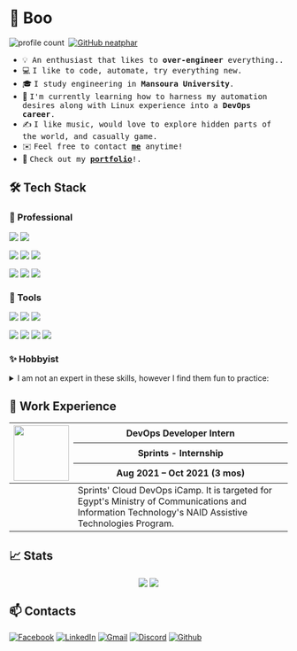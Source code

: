# 👻 Boo

![profile count](https://komarev.com/ghpvc/?username=neatphar&color=red)&nbsp;
[![GitHub neatphar](https://img.shields.io/github/followers/neatphar?label=follow&style=social)](https://github.com/neatphar?tab=followers)


- 💡 &nbsp;<samp>An enthusiast that likes to **over-engineer** everything..</samp>
- 💻 <samp>I like to code, automate, try everything new.</samp>
- 🎓 <samp>I study engineering in **Mansoura University**.</samp>
- 🌱 <samp>I'm currently learning how to harness my automation desires along with Linux experience into a **DevOps career**.</samp>
- ✍️ <samp>I like music, would love to explore hidden parts of the world, and casually game.</samp>
- ✉️ <samp>Feel free to contact [**me**](#-contacts) anytime!</samp>
- 📄 <samp>Check out my [**portfolio**](#)!.</samp>
<!-- - ⚡ <samp>Fun fact: ...</samp> -->

## 🛠 Tech Stack

### 🥼 Professional
![](https://img.shields.io/badge/Python-3776AB?style=for-the-badge&logo=python&logoColor=white)
![](https://img.shields.io/badge/Django-092E20?style=for-the-badge&logo=django&logoColor=green)

![](https://img.shields.io/badge/JavaScript-323330?style=for-the-badge&logo=javascript&logoColor=F7DF1E)
![](https://img.shields.io/badge/Node.js-339933?style=for-the-badge&logo=nodedotjs&logoColor=white)
![](https://img.shields.io/badge/Express.js-000000?style=for-the-badge&logo=express&logoColor=white)

![](https://img.shields.io/badge/MongoDB-4EA94B?style=for-the-badge&logo=mongodb&logoColor=white)
![](https://img.shields.io/badge/MySQL-00000F?style=for-the-badge&logo=mysql&logoColor=white)
![](https://img.shields.io/badge/MariaDB-003545?style=for-the-badge&logo=mariadb&logoColor=white)


### 🧰 Tools

![](https://img.shields.io/badge/Docker-2CA5E0?style=for-the-badge&logo=docker&logoColor=white)
![](https://img.shields.io/badge/Jenkins-D24939?style=for-the-badge&logo=Jenkins&logoColor=white)
![](https://img.shields.io/badge/Linux-FCC624?style=for-the-badge&logo=linux&logoColor=black)

![](https://img.shields.io/badge/Digital_Ocean-0080FF?style=for-the-badge&logo=DigitalOcean&logoColor=white)
![](https://img.shields.io/badge/microsoft%20azure-0089D6?style=for-the-badge&logo=microsoft-azure&logoColor=white)
![](https://img.shields.io/badge/Amazon_AWS-232F3E?style=for-the-badge&logo=amazon-aws&logoColor=white)
![](https://img.shields.io/badge/Git-F05032?style=for-the-badge&logo=git&logoColor=white)

### ✨ Hobbyist

<details>
  <summary>I am not an expert in these skills, however I find them fun to practice:</summary>
  <br>
  
  ![](https://img.shields.io/badge/HTML5-E34F26?style=for-the-badge&logo=html5&logoColor=white)
  ![](https://img.shields.io/badge/CSS3-1572B6?style=for-the-badge&logo=css3&logoColor=white)
  ![](https://img.shields.io/badge/jQuery-0769AD?style=for-the-badge&logo=jquery&logoColor=white)
  ![](https://img.shields.io/badge/Ionic-3880FF?style=for-the-badge&logo=ionic&logoColor=white)
  ![](https://img.shields.io/badge/Cordova-35434F?style=for-the-badge&logo=apache-cordova&logoColor=E8E8E8)

  ![](https://img.shields.io/badge/Numpy-777BB4?style=for-the-badge&logo=numpy&logoColor=white)
  ![](https://img.shields.io/badge/Pandas-2C2D72?style=for-the-badge&logo=pandas&logoColor=white)
  ![](https://img.shields.io/badge/TensorFlow-FF6F00?style=for-the-badge&logo=TensorFlow&logoColor=white)
  ![](https://img.shields.io/badge/Keras-D00000?style=for-the-badge&logo=Keras&logoColor=white)
  ![](https://img.shields.io/badge/OpenCV-27338e?style=for-the-badge&logo=OpenCV&logoColor=white)
  ![](https://img.shields.io/badge/C-00599C?style=for-the-badge&logo=c&logoColor=white)
  ![](https://img.shields.io/badge/C%2B%2B-00599C?style=for-the-badge&logo=c%2B%2B&logoColor=white)
  ![](https://img.shields.io/badge/Shell_Scripting-121011?style=for-the-badge&logo=gnu-bash&logoColor=white)

  ![](https://img.shields.io/badge/Visual_Studio_Code-0078D4?style=for-the-badge&logo=visual%20studio%20code&logoColor=white)
  ![](https://img.shields.io/badge/Visual_Studio-5C2D91?style=for-the-badge&logo=visual%20studio&logoColor=white)
  ![](https://img.shields.io/badge/Colab-F9AB00?style=for-the-badge&logo=googlecolab&color=525252)

  ![](https://img.shields.io/badge/Arduino-00979D?style=for-the-badge&logo=Arduino&logoColor=white)
  ![](https://img.shields.io/badge/Raspberry%20Pi-A22846?style=for-the-badge&logo=Raspberry%20Pi&logoColor=white)
  ![](https://img.shields.io/badge/NVIDIA-JETSON_NANO-76B900?style=for-the-badge&logo=nvidia&logoColor=white)

  ![](https://img.shields.io/badge/LaTeX-47A141?style=for-the-badge&logo=LaTeX&logoColor=white)
  ![](https://img.shields.io/badge/Adobe-Photoshop-31A8FF?style=for-the-badge&logo=Adobe-Photoshop&labelColor=0a446b&logoWidth=15)


  ![](https://img.shields.io/badge/PHP-777BB4?style=for-the-badge&logo=php&logoColor=white)
  ![](https://img.shields.io/badge/Flask-000000?style=for-the-badge&logo=flask&logoColor=white)
  ![](https://img.shields.io/badge/PyQt-41CD52?style=for-the-badge&logo=qt&logoColor=white)
  ![](https://img.shields.io/badge/.NET-512BD4?style=for-the-badge&logo=dotnet&logoColor=white)

 </details>

## 💭 Work Experience

<div>
<table>
<thead>
  <tr>
    <th colspan="2" rowspan="3"><img src="https://media-exp1.licdn.com/dms/image/C4E0BAQFHNx7MZ8vpKQ/company-logo_100_100/0/1611654018141?e=1642032000&v=beta&t=OMEX0ygpPX8tlLcYMU7IeoP5fxEe440h1wmEhVvSJME" width="100" height="100"></th>
    <th>DevOps Developer Intern</th>
  </tr>
  <tr>
    <th>Sprints - Internship</th>
  </tr>
  <tr>
    <th>Aug 2021 – Oct 2021 (3 mos)</th>
  </tr>
</thead>
<tbody>
  <tr>
    <td colspan="2"></td>
    <td>Sprints' Cloud DevOps iCamp. It is targeted for Egypt's Ministry of Communications and Information Technology's NAID Assistive Technologies Program.</td>
  </tr>
</tbody>
</table>
</div>


## 📈 Stats

<p align="center">
  <img align="center" src="https://github-readme-stats.vercel.app/api?username=neatphar&show_icons=true&include_all_commits=true&hide=stars" />
  <img align="center" src="https://github-readme-stats.vercel.app/api/top-langs/?username=neatphar&layout=compact" />
</p>


## 📫 Contacts

[![Facebook](https://img.shields.io/badge/Facebook-1877F2?style=for-the-badge&logo=facebook&logoColor=white)](https://www.facebook.com/neatphar)
[![LinkedIn](https://img.shields.io/badge/LinkedIn-0077B5?style=for-the-badge&logo=linkedin&logoColor=white)](https://www.linkedin.com/in/neatphar/)
[![Gmail](https://img.shields.io/badge/Gmail-D14836?style=for-the-badge&logo=gmail&logoColor=white)](mailto:neatphar@gmail.com)
[![Discord](https://img.shields.io/badge/Discord-7289DA?style=for-the-badge&logo=discord&logoColor=white)](https://discordapp.com/users/431558158931197963)
[![Github](https://img.shields.io/badge/GitHub-100000?style=for-the-badge&logo=github&logoColor=white)](https://github.com/neatphar/)




<!-- [![alt](img)](url) -->
<!-- https://github.com/alexandresanlim/Badges4-README.md-Profile/blob/master/README.md#-database- -->
